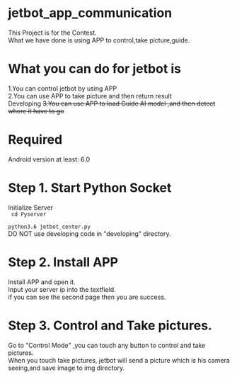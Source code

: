 # jetbot_app_communication
This Project is for the Contest.<br>
What we have done is using APP to control,take picture,guide.
# What you can do for jetbot is
1.You can control jetbot by using APP <br>
2.You can use APP to take picture and then return result <br>
Developing <del> 3.You can use APP to load Guide AI model ,and then detect where it have to go <br> </del> 

# Required
Android version at least: 6.0
# Step 1. Start Python Socket
Initialize Server <br>
<code> cd Pyserver </code> <br>
<code> python3.6 jetbot_center.py </code> <br>
DO NOT use developing code in "developing" directory. <br>
# Step 2. Install APP
Install APP and open it. <br>
Input your server ip into the textfield.<br>
if you can see the second page then you are success.<br>  
# Step 3. Control and Take pictures.
Go to "Control Mode" ,you can touch any button to control and take pictures.<br>
When you touch take pictures, jetbot will send a picture which is his camera seeing,and save image to img directory.

